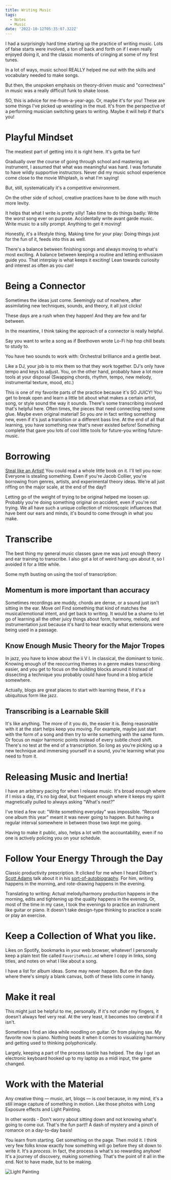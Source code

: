 ```yaml
---
title: Writing Music
tags:
  - Notes
  - Music
date: '2022-10-12T05:35:07.322Z'
---
```


I had a surprisingly hard time starting up the practice of writing music. Lots of false starts were involved, a ton of back and forth on if I even really enjoyed doing it, and the classic moments of cringing at some of my first tunes.

In a lot of ways, music school REALLY helped me out with the skills and vocabulary needed to make songs.

But then, the unspoken emphasis on theory-driven music and "correctness" in music was a really difficult funk to shake loose.

SO, this is advice for me-from-a-year-ago. Or, maybe it's for you! These are some things I've picked up wrestling in the mud. It's from the perspective of a performing musician switching gears to writing. Maybe it will help if that's you!

# Playful Mindset

The meatiest part of getting into it is right here. It's gotta be fun!

Gradually over the course of going through school and mastering an instrument, I assumed that what was meaningful was hard. I was fortunate to have wildly supportive instructors. Never did my music school experience come close to the movie Whiplash, is what I'm saying!

But, still, systematically it's a competitive environment.

On the other side of school, creative practices have to be done with much more levity.

It helps that what I write is pretty silly! Take time to do things badly: Write the worst song ever on purpose. Accidentally write avant garde music. Write music to a silly prompt. Anything to get it moving!

Honestly, it's a lifestyle thing. Making time for your play: Doing things just for the fun of it, feeds into this as well.

There's a balance between finishing songs and always moving to what's most exciting. A balance between keeping a routine and letting enthusiasm guide you. That interplay is what keeps it exciting! Lean towards curiosity and interest as often as you can!

# Being a Connector

Sometimes the ideas just come. Seemingly out of nowhere, after assimilating new techniques, sounds, and theory, it all just clicks!

These days are a rush when they happen! And they are few and far between.

In the meantime, I think taking the approach of a connector is really helpful.

Say you want to write a song as if Beethoven wrote Lo-Fi hip hop chill beats to study to.

You have two sounds to work with: Orchestral brilliance and a gentle beat.

Like a DJ, your job is to mix them so that they work together. DJ's only have tempo and keys to adjust. You, on the other hand, probably have a lot more tools at your disposal (Swapping chords, rhythm, tempo, new melody, instrumental texture, mood, etc.)

This is one of my favorite parts of the practice because it's SO JUICY! You get to break open and learn a little bit about what makes a certain artist, song, or style sound the way it sounds. There's some transcribing involved that's helpful here. Often times, the pieces that need connecting need some glue. Maybe even original material! So you _are_ in fact writing something new, even if it's just a transition or a different bass line. At the end of all that learning, you have something new that's never existed before! Something complete that gave you lots of cool little tools for future-you writing future-music.

# Borrowing

[Steal like an Artist!](https://austinkleon.com/steal/) You could read a whole little book on it. I'll tell you now: Everyone is stealing something. Even if you're Jacob Collier, you're borrowing from genres, artists, and experimental theory ideas. We're all just riffing on the major scale, at the end of the day!!

Letting go of the weight of trying to be original helped me loosen up. Probably you're doing something original on accident, even if you're not trying. We all have such a unique collection of microscopic influences that have bent our ears and minds, it's bound to come through in what you make.

# Transcribe

The best thing my general music classes gave me was just enough theory and ear training to transcribe. I also got a lot of weird hang ups about it, so I avoided it for a little while.

Some myth busting on using the tool of transcription:

## Momentum is more important than accuracy

Sometimes recordings are muddy, chords are dense, or a sound just isn't sitting in the ear. Move on! Find something that kind of matches the musical/emotional intent, and get back to writing. It would be a shame to let go of learning all the other juicy things about form, harmony, melody, and instrumentation just because it's hard to hear exactly what extensions were being used in a passage.

## Know Enough Music Theory for the Major Tropes

In jazz, you have to know about the ii V I. In classical, the dominant to tonic. Knowing enough of the reoccurring themes in a genre makes transcribing easier, and you get to focus on the building blocks around it instead of dissecting a technique you probably could have found in a blog article somewhere.

Actually, blogs are great places to start with learning these, if it's a ubiquitous form like jazz.

## Transcribing is a Learnable Skill

It's like anything. The more of it you do, the easier it is. Being reasonable with it at the start helps keep you moving. For example, maybe just start with the form of a song and then try to write something with the same form. Or focus on major harmonic points instead of every subtle chord shift. There's no test at the end of a transcription. So long as you're picking up a new technique and immersing yourself in a sound, you're learning what you need to from it.

# Releasing Music and Inertia!

I have an arbitrary pacing for when I release music. It's broad enough where if I miss a day, it's no big deal, but frequent enough where it keeps my spirit magnetically pulled to always asking "What's next?"

I've tried a few out: "Write something everyday" was impossible. "Record one album this year" meant it was never going to happen. But having a regular interval somewhere in between those two kept me going.

Having to make it public, also, helps a lot with the accountability, even if no one is actively policing you on your schedule.

# Follow Your Energy Through the Day

Classic productivity prescription. It clicked for me when I heard Dilbert's [Scott Adams](https://dilbert.com/) talk about it in his [sort-of-autobiography](https://www.amazon.com/How-Fail-Almost-Everything-Still-ebook/dp/B00COOFBA4). For him, writing happens in the morning, and rote-drawing happens in the evening.

Translating to writing: Actual melody/harmony production happens in the morning, edits and tightening up the quality happens in the evening. Or, most of the time in my case, I took the evenings to practice an instrument like guitar or piano. It doesn't take design-type thinking to practice a scale or play an exercise.

# Keep a Collection of What you like.

Likes on Spotify, bookmarks in your web browser, whatever! I personally keep a plain text file called `FavoriteMusic.md` where I copy in links, song titles, and notes on what I like about a song.

I have a list for album ideas. Some may never happen. But on the days where there's simply a blank canvas, both of these lists come in handy.

# Make it real

This might just be helpful to me, personally. If it's not under my fingers, it doesn't always feel very real. At the very least, it becomes too cerebral if it isn't.

Sometimes I find an idea while noodling on guitar. Or from playing sax. My favorite now is piano. Nothing beats it when it comes to visualizing harmony and getting used to thinking polyphonically.

Largely, keeping a part of the process tactile has helped. The day I got an electronic keyboard hooked up to my laptop as a midi input, the game changed.

# Work with the Material

Any creative thing — music, art, blogs — is cool because, in my mind, it's a still image capture of something in motion. Like those photos with Long Exposure effects and Light Painting.

In other words - Don't worry about sitting down and not knowing what's going to come out. That's the fun part!! A dash of mystery and a pinch of romance on a day-to-day basis!

You learn from starting. Get something on the page. Then mold it. I think very few folks know exactly how something will go before they sit down to write it. It's a _process_. In fact, the process is what's so rewarding anyhow! It's a journey of discovery, making something. That's the point of it all in the end. Not to have made, but to be making.

![Light Painting](https://padilla-media.s3.amazonaws.com/blog/imgs/light+painting.jpeg)
